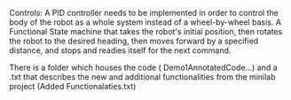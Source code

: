 Controls: A PID controller needs to be implemented in order to control the body of the robot as a whole system instead of a wheel-by-wheel basis. A Functional State machine that takes the robot's initial position, then rotates the robot to the desired heading, then moves forward by a specified distance, and stops and readies itself for the next command.

There is a folder which houses the code ( Demo1AnnotatedCode...) and a .txt that describes the new and additional functionalities from the minilab project (Added Functionalaties.txt)
